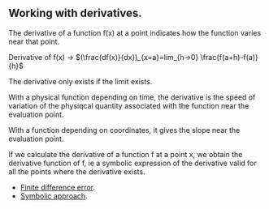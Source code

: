 ## Working with derivatives.

The derivative of a function f(x) at a point indicates how the function varies near that point.

Derivative of f(x) ->  $(\frac{df(x)}{dx})_{x=a}=lim_{h->0} \frac{f(a+h)-f(a)}{h}$

The derivative only exists if the limit exists.

With a physical function depending on time, the derivative is the speed of variation of the physiqcal quantity associated with the function near the evaluation point.

With a function depending on coordinates, it gives the slope near the evaluation point.

If we calculate the derivative of a function f at a point x, we obtain the derivative function of f, ie a symbolic expression of the derivative valid for all the points where the derivative exists.

- [Finite difference error](err_der_geo.py).
- [Symbolic approach](der_sympy.py).
